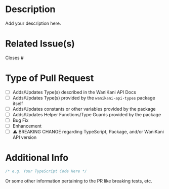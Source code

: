 # Description

Add your description here.

# Related Issue(s)

Closes #

# Type of Pull Request

- [ ] Adds/Updates Type(s) described in the WaniKani API Docs
- [ ] Adds/Updates Type(s) provided by the `wanikani-api-types` package itself
- [ ] Adds/Updates constants or other variables provided by the package
- [ ] Adds/Updates Helper Functions/Type Guards provided by the package
- [ ] Bug Fix
- [ ] Enhancement
- [ ] ⚠️ BREAKING CHANGE regarding TypeScript, Package, and/or WaniKani API version

# Additional Info

```typescript
/* e.g. Your TypeScript Code Here */
```

Or some other information pertaining to the PR like breaking tests, etc.
